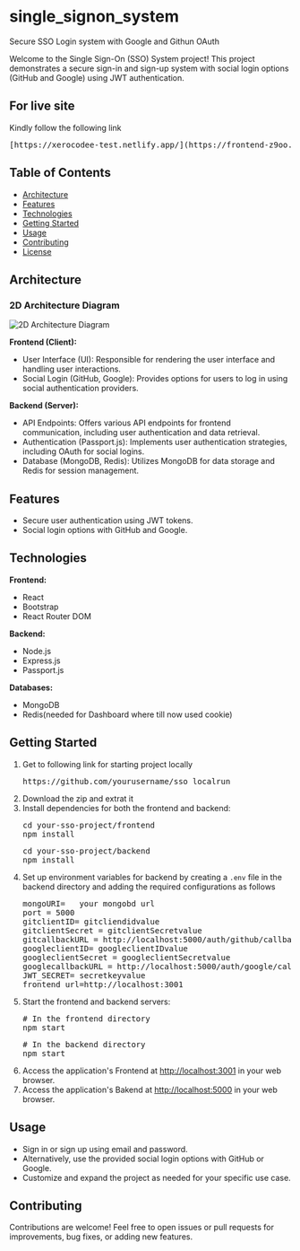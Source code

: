 # single_signon_system
Secure SSO Login system with Google and Githun OAuth
<p>Welcome to the Single Sign-On (SSO) System project! This project demonstrates a secure sign-in and sign-up
        system with social login options (GitHub and Google) using JWT authentication. </p>
<h2>For live site </h2>
<p>Kindly follow the following link</p>
<pre>[https://xerocodee-test.netlify.app/](https://frontend-z9oo.onrender.com/Signin)</pre>
<h2>Table of Contents</h2>
    <ul>
        <li><a href="#architecture">Architecture</a></li>
        <li><a href="#features">Features</a></li>
        <li><a href="#technologies">Technologies</a></li>
        <li><a href="#getting-started">Getting Started</a></li>
        <li><a href="#usage">Usage</a></li>
        <li><a href="#contributing">Contributing</a></li>
        <li><a href="#license">License</a></li>
    </ul>
<h2 id="architecture">Architecture</h2>
<h3>2D Architecture Diagram</h3>
<img src="https://i.ibb.co/bFFMRZb/Screenshot-from-2023-09-23-12-28-05.png" alt="2D Architecture Diagram">
<p>
  <strong>Frontend (Client):</strong>
</p>
<ul>
 <li>User Interface (UI): Responsible for rendering the user interface and handling user interactions.</li>
 <li>Social Login (GitHub, Google): Provides options for users to log in using social authentication providers.
 </li>
</ul>

<p>
 <strong>Backend (Server):</strong>
</p>
    <ul>
        <li>API Endpoints: Offers various API endpoints for frontend communication, including user authentication and
            data retrieval.</li>
        <li>Authentication (Passport.js): Implements user authentication strategies, including OAuth for social logins.
        </li>
        <li>Database (MongoDB, Redis): Utilizes MongoDB for data storage and Redis for session management.</li>
    </ul>

<h2 id="#features">Features</h2>
    <ul>
        <li>Secure user authentication using JWT tokens.</li>
        <li>Social login options with GitHub and Google.</li>
    </ul>

<h2 id="#technologies">Technologies</h2>
<p>
        <strong>Frontend:</strong>
</p>
<ul>
        <li>React</li>
        <li>Bootstrap</li>
        <li>React Router DOM</li>
</ul>

<p>
        <strong>Backend:</strong>
</p>
    <ul>
        <li>Node.js</li>
        <li>Express.js</li>
        <li>Passport.js</li>
    </ul>

<p>
        <strong>Databases:</strong>
</p>
    <ul>
        <li>MongoDB</li>
        <li>Redis(needed for Dashboard where till now used cookie)</li>
    </ul>

<h2 id="#getting-started">Getting Started</h2>
    <ol>
        <li>Get to following link for starting project locally 
            <pre>https://github.com/yourusername/sso_localrun</pre>
        </li>
      <li> Download the zip and extrat it</li>
        <li>Install dependencies for both the frontend and backend:
<pre>cd your-sso-project/frontend<br>npm install</pre>
<pre>cd your-sso-project/backend<br>npm install</pre>
        </li>
        <li>Set up environment variables for backend by creating a <code>.env</code> file in the backend directory and adding the
            required configurations as follows</li>
<pre>mongoURI=   your mongobd url
port = 5000
gitclientID= gitcliendidvalue
gitclientSecret = gitclientSecretvalue
gitcallbackURL = http://localhost:5000/auth/github/callback
googleclientID= googleclientIDvalue
googleclientSecret = googleclientSecretvalue
googlecallbackURL = http://localhost:5000/auth/google/callback
JWT_SECRET= secretkeyvalue
frontend_url=http://localhost:3001</pre>
        <li>Start the frontend and backend servers:
            <pre># In the frontend directory
npm start</pre>
<pre># In the backend directory
npm start</pre>
        </li>
            <li>Access the application's Frontend at <a href="http://localhost:3001">http://localhost:3001</a> in your web browser.
        <li>Access the application's Bakend at <a href="http://localhost:5000">http://localhost:5000</a> in your web browser.
        
</li>
</ol>

<h2 id="#usage">Usage</h2>
    <ul>
        <li>Sign in or sign up using email and password.</li>
        <li>Alternatively, use the provided social login options with GitHub or Google.</li>
        <li>Customize and expand the project as needed for your specific use case.</li>
    </ul>

<h2 id="#contributing">Contributing</h2>
    <p>Contributions are welcome! Feel free to open issues or pull requests for improvements, bug fixes, or adding new
        features.</p>

